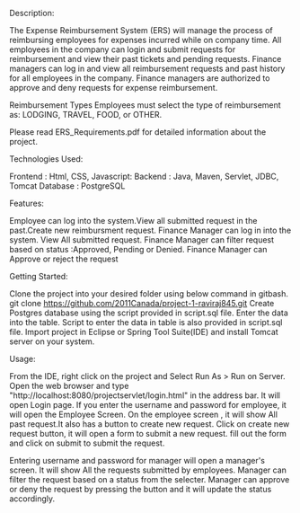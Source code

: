 Description:

The Expense Reimbursement System (ERS) will manage the process of reimbursing employees for expenses incurred while on company time. All employees in the company can login and submit requests for reimbursement and view their past tickets and pending requests. Finance managers can log in and view all reimbursement requests and past history for all employees in the company. Finance managers are authorized to approve and deny requests for expense reimbursement.

Reimbursement Types Employees must select the type of reimbursement as: LODGING, TRAVEL, FOOD, or OTHER.

Please read ERS_Requirements.pdf for detailed information about the project.

Technologies Used:

Frontend : Html, CSS, Javascript:
Backend : Java, Maven, Servlet, JDBC, Tomcat
Database : PostgreSQL

Features:

Employee can log into the system.View all submitted request in the past.Create new reimbursment request.
Finance Manager can log in into the system. View All submitted request.
Finance Manager can filter request based on status :Approved, Pending or Denied.
Finance Manager can Approve or reject the request

Getting Started:

Clone the project into your desired folder using below command in gitbash.
git clone https://github.com/2011Canada/project-1-raviraj845.git
Create Postgres database using the script provided in script.sql file.
Enter the data into the table. Script to enter the data in table is also provided in script.sql file.
Import project in Eclipse or Spring Tool Suite(IDE) and install Tomcat server on your system.

Usage:

From the IDE, right click on the project and Select Run As > Run on Server.
Open the web browser and type "http://localhost:8080/projectservlet/login.html" in the address bar. It will open Login page.
If you enter the username and password for employee, it will open the Employee Screen.
On the employee screen , it will show All past request.It also has a button to create new request.
Click on create new request button, it will open a form to submit a new request. fill out the form and click on submit to submit the request.


Entering username and password for manager will open a manager's screen.
It will show All the requests submitted by employees. Manager can filter the request based on a status from the selecter.
Manager can approve or deny the request by pressing the button and it will update the status accordingly.
